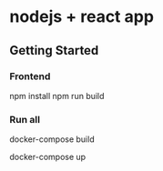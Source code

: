 # nodejs + react app
 

## Getting Started

### Frontend

npm install
npm run build

### Run all

docker-compose build

docker-compose up

